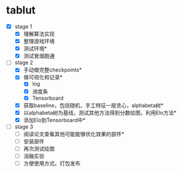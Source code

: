 # tablut
- [x] stage 1
  - [x] 理解算法实现
  - [x] 整理游戏环境
  - [x] 测试环境*
  - [x] 测试冒烟跑通
- [ ] stage 2
  - [x] 手动做完整checkpoints*
  - [x] 做可视化和记录*
    - [x] log
    - [x] 进度条
    - [x] Tensorboard
  - [x] 获取baseline，包括随机，手工特征一层贪心，alphabeta树*
  - [x] 以alphabeta树为基线，测试其他方法得到分数绘图，利用Elo方法*
  - [x] 添加Elo到Tensorboard中*
- [ ] stage 3
  - [ ] 阅读论文查看其他可能能够优化效果的部件*
  - [ ] 安装部件
  - [ ] 再次测试绘图
  - [ ] 消融实验
  - [ ] 方便使用方式。打包发布